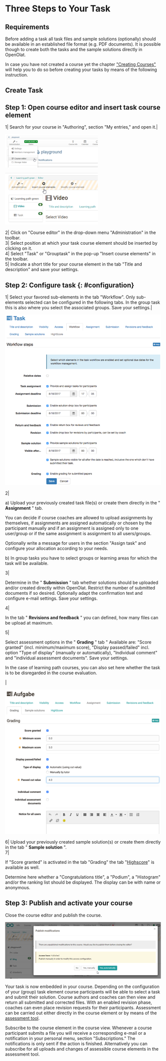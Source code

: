 # Three Steps to Your Task

##  Requirements

Before adding a task all task files and sample solutions (optionally) should
be available in an established file format (e.g. PDF documents). It is
possible though to create both the tasks and the sample solutions directly in
OpenOlat.

In case you have not created a course yet the chapter ["Creating
Courses"](Creating+Courses.html) will help you to do so before creating your
tasks by means of the following instruction.

##  Create Task

  

Step 1: Open course editor and insert task course element  
---  
1| Search for your course in "Authoring", section "My entries," and open it.|

![](assets/course_editor_13.png)

![](assets/insert_course_elements.png)  
  
2| Click on "Course editor" in the drop-down menu "Administration" in the
toolbar.  
3| Select position at which your task course element should be inserted by
clicking on it.  
4| Select "Task" or "Grouptask" in the pop-up "Insert course elements" in the
toolbar.  
5| Indicate a short title for your course element in the tab "Title and
description" and save your settings.  
  
Step 2: Configure task  {: #configuration}
---  
1| Select your favored sub-elements in the tab "Workflow". Only sub-elements
selected can be configured in the following tabs. In the group task this is
also where you select the associated groups. Save your settings.|

![](assets/task_workflow_EN.png)

  
  
  
2|

a) Upload your previously created task file(s) or create them directly in the
" **Assignment** " tab.

You can decide if course coaches are allowed to upload assignments by
themselves, if assignments are assigned automatically or chosen by the
participant manually and if an assignment is assigned only to one user/group
or if the same assignment is assignment to all users/groups.

Optionally write a message for users in the section "Assign task" and
configure your allocation according to your needs.

b) In group tasks you have to select groups or learning areas for which the
task will be available.  
  
3|

Determine in the " **Submission** " tab whether solutions should be uploaded
and/or created directly within OpenOlat. Restrict the number of submitted
documents if so desired. Optionally adapt the confirmation text and configure
e-mail settings. Save your settings.  
  
4|

In the tab " **Revisions and feedback** " you can defined, how many files can
be upload at maximum.

  
  
  
5|

Select assessment options in the " **Grading** " tab " Available are: "Score
granted" (incl. minimum/maximum score), "Display passed/failed" incl. option
"Type of display" (manually or automatically), "Individual comment" and
"individual assessment documents". Save your settings.

In the case of learning path courses, you can also set here whether the task
is to be disregarded in the course evaluation.

|

![](assets/Task_Bewertung_EN.png)  

  
  
  
6| Upload your previously created sample solution(s) or create them directly
in the tab " **Sample solution** ".  
7|

If "Score granted" is activated in the tab "Grading" the tab
"[Highscore](../course_elements/Assessment.md#highscore)" is available as well.

Determine here whether a "Congratulations title", a "Podium", a "Histogram"
and/or the ranking list should be displayed. The display can be with name or
anonymous.  
  
Step 3: Publish and activate your course  
---  
  
Close the course editor and publish the course.

![](assets/publish_blog.png)  
  
Your task is now embedded in your course. Depending on the configuration of
your (group) task element course participants will be able to select a task
and submit their solution. Course authors and coaches can then view and return
all submitted and corrected files. With an enabled revision phase, coaches can
even place revision requests for their participants. Assessment can be carried
out either directly in the course element or by means of the [assessment
tool](../course_operation/Using_Course_Tools.md#UsingCourseTools-_bewertungswerkzeug).

Subscribe to the course element in the course view. Whenever a course
participant submits a file you will receive a corresponding e-mail or a
notification in your personal menu, section "Subscriptions." The notifications
is only sent if the action is finished. Alternatively you can subscribe for
all uploads and changes of assessible course elements in the assessment tool.

